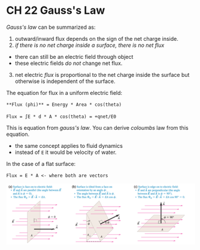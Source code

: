 # CH 22 Gauss's Law


*Gauss's law* can be summarized as:

1. outward/inward flux depends on the sign of the net charge inside.
2. *if there is no net charge inside a surface, there is no net flux*
  - there can still be an electric field through object
  - these electric fields *do not* change net flux.
3. net electric *flux* is proportional to the net charge inside the surface but otherwise is independent of the surface.

The equation for flux in a uniform electric field:

    **Flux (phi)** = Energy * Area * cos(theta)

    Flux = ∫E * d * A * cos(theta) = +qnet/E0

This is equation from *gauss's law*. You can derive *coloumbs* law from this equation.
- the same concept applies to fluid dynamics
- instead of `E` it would be velocity of water.

In the case of a flat surface:

    Flux = E * A <- where both are vectors

![](flatflux.png)
